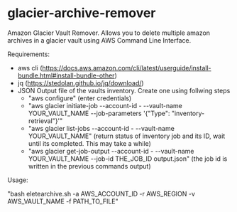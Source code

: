 # glacier-archive-remover
Amazon Glacier Vault Remover. Allows you to delete multiple amazon archives in a glacier vault using AWS Command Line Interface.

Requirements:
- aws cli (https://docs.aws.amazon.com/cli/latest/userguide/install-bundle.html#install-bundle-other)
- jq (https://stedolan.github.io/jq/download/)
- JSON Output file of the vaults inventory. Create one using follwing steps
  - "aws configure" (enter credentials)
  - "aws glacier initiate-job --account-id - --vault-name YOUR_VAULT_NAME --job-parameters '{"Type": "inventory-retrieval"}'"
  - "aws glacier list-jobs --account-id - --vault-name YOUR_VAULT_NAME" (return status of inventory job and its ID, wait until its completed. This may take a while)
  - "aws glacier get-job-output --account-id - --vault-name YOUR_VAULT_NAME --job-id THE_JOB_ID output.json" (the job id is written in the previous commands output)

Usage:

"bash eletearchive.sh -a AWS_ACCOUNT_ID -r AWS_REGION -v AWS_VAULT_NAME -f PATH_TO_FILE"
